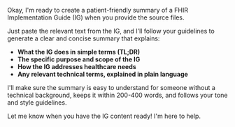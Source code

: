 Okay, I'm ready to create a patient-friendly summary of a FHIR Implementation Guide (IG) when you provide the source files. 

Just paste the relevant text from the IG, and I'll follow your guidelines to generate a clear and concise summary that explains:

* **What the IG does in simple terms (TL;DR)**
* **The specific purpose and scope of the IG**
* **How the IG addresses healthcare needs**
* **Any relevant technical terms, explained in plain language** 

I'll make sure the summary is easy to understand for someone without a technical background, keeps it within 200-400 words, and follows your tone and style guidelines. 

Let me know when you have the IG content ready! I'm here to help. 
